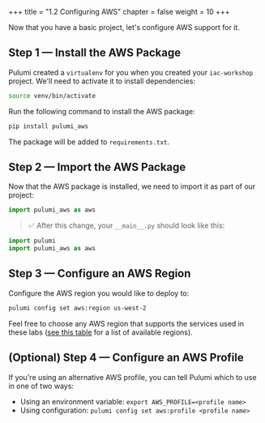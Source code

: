 +++
title = "1.2 Configuring AWS"
chapter = false
weight = 10
+++

Now that you have a basic project, let's configure AWS support for it.

## Step 1 &mdash; Install the AWS Package

Pulumi created a `virtualenv` for you when you created your `iac-workshop` project. We'll need to activate it to install dependencies:

```bash
source venv/bin/activate

```

Run the following command to install the AWS package:

```bash
pip install pulumi_aws
```

The package will be added to `requirements.txt`.

## Step 2 &mdash; Import the AWS Package

Now that the AWS package is installed, we need to import it as part of our project:

```python
import pulumi_aws as aws
```

> :white_check_mark: After this change, your `__main__.py` should look like this:
```python
import pulumi
import pulumi_aws as aws
```

## Step 3 &mdash; Configure an AWS Region

Configure the AWS region you would like to deploy to:

```bash
pulumi config set aws:region us-west-2
```

Feel free to choose any AWS region that supports the services used in these labs ([see this table](https://docs.aws.amazon.com/AWSEC2/latest/UserGuide/using-regions-availability-zones.html#concepts-available-regions) for a list of available regions).

## (Optional) Step 4 &mdash; Configure an AWS Profile

If you're using an alternative AWS profile, you can tell Pulumi which to use in one of two ways:

* Using an environment variable: `export AWS_PROFILE=<profile name>`
* Using configuration: `pulumi config set aws:profile <profile name>`
